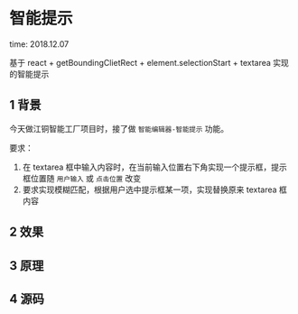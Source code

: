 # 智能提示

time: 2018.12.07

基于 react + getBoundingClietRect + element.selectionStart + textarea 实现的智能提示

## 1 背景

今天做江铜智能工厂项目时，接了做 `智能编辑器-智能提示` 功能。

要求：

1. 在 textarea 框中输入内容时，在当前输入位置右下角实现一个提示框，提示框位置随 `用户输入` 或 `点击位置` 改变
2. 要求实现模糊匹配，根据用户选中提示框某一项，实现替换原来 textarea 框内容

## 2 效果

## 3 原理

## 4 源码